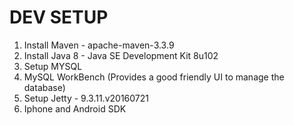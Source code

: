 # DEV SETUP
  1. Install Maven - apache-maven-3.3.9
  2. Install Java 8 - Java SE Development Kit 8u102
  3. Setup MYSQL
  4. MySQL WorkBench (Provides a good friendly UI to manage the database)
  5. Setup Jetty - 9.3.11.v20160721
  6. Iphone and Android SDK
